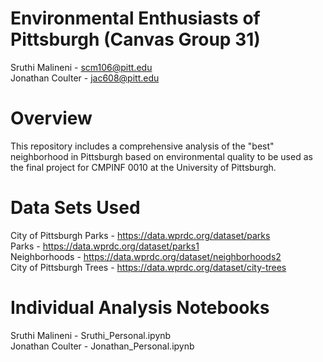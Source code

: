 # Environmental Enthusiasts of Pittsburgh (Canvas Group 31)
Sruthi Malineni - scm106@pitt.edu\
Jonathan Coulter - jac608@pitt.edu

# Overview
This repository includes a comprehensive analysis of the "best" neighborhood in Pittsburgh based on environmental quality to be used as the final project for CMPINF 0010 at the University of Pittsburgh.

# Data Sets Used
City of Pittsburgh Parks - https://data.wprdc.org/dataset/parks  \
Parks - https://data.wprdc.org/dataset/parks1 \
Neighborhoods - https://data.wprdc.org/dataset/neighborhoods2 \
City of Pittsburgh Trees - https://data.wprdc.org/dataset/city-trees 

# Individual Analysis Notebooks
Sruthi Malineni - Sruthi_Personal.ipynb \
Jonathan Coulter - Jonathan_Personal.ipynb